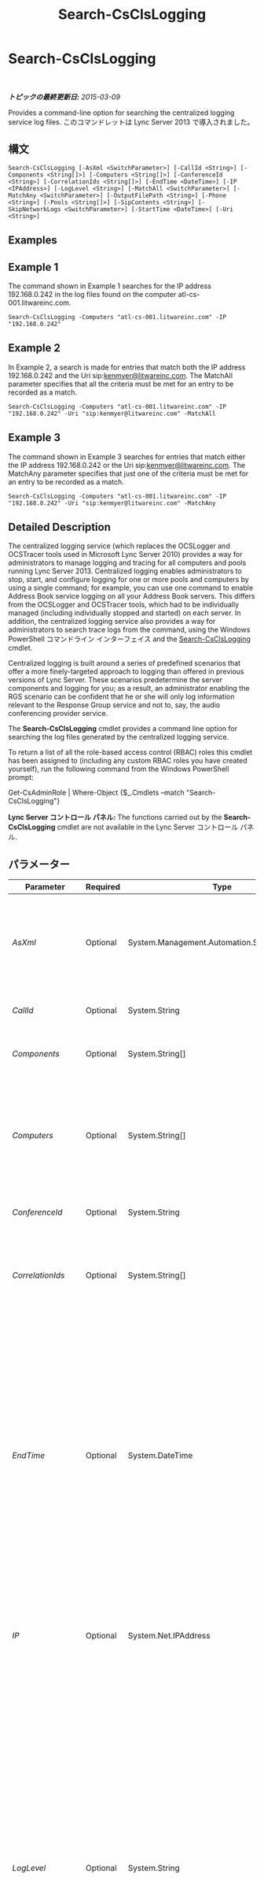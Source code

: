﻿---
title: Search-CsClsLogging
TOCTitle: Search-CsClsLogging
ms:assetid: a2eddada-a494-4bc6-b7d0-9b511dfc4ac1
ms:mtpsurl: https://technet.microsoft.com/ja-jp/library/JJ619189(v=OCS.15)
ms:contentKeyID: 49115238
ms.date: 05/19/2016
mtps_version: v=OCS.15
ms.translationtype: HT
---

# Search-CsClsLogging

 

_**トピックの最終更新日:** 2015-03-09_

Provides a command-line option for searching the centralized logging service log files. このコマンドレットは Lync Server 2013 で導入されました。

## 構文

    Search-CsClsLogging [-AsXml <SwitchParameter>] [-CallId <String>] [-Components <String[]>] [-Computers <String[]>] [-ConferenceId <String>] [-CorrelationIds <String[]>] [-EndTime <DateTime>] [-IP <IPAddress>] [-LogLevel <String>] [-MatchAll <SwitchParameter>] [-MatchAny <SwitchParameter>] [-OutputFilePath <String>] [-Phone <String>] [-Pools <String[]>] [-SipContents <String>] [-SkipNetworkLogs <SwitchParameter>] [-StartTime <DateTime>] [-Uri <String>]

## Examples

## Example 1

The command shown in Example 1 searches for the IP address 192.168.0.242 in the log files found on the computer atl-cs-001.litwareinc.com.

    Search-CsClsLogging -Computers "atl-cs-001.litwareinc.com" -IP "192.168.0.242"

## Example 2

In Example 2, a search is made for entries that match both the IP address 192.168.0.242 and the Uri sip:kenmyer@litwareinc.com. The MatchAll parameter specifies that all the criteria must be met for an entry to be recorded as a match.

    Search-CsClsLogging -Computers "atl-cs-001.litwareinc.com" -IP "192.168.0.242" -Uri "sip:kenmyer@litwareinc.com" -MatchAll

## Example 3

The command shown in Example 3 searches for entries that match either the IP address 192.168.0.242 or the Uri sip:kenmyer@litwareinc.com. The MatchAny parameter specifies that just one of the criteria must be met for an entry to be recorded as a match.

    Search-CsClsLogging -Computers "atl-cs-001.litwareinc.com" -IP "192.168.0.242" -Uri "sip:kenmyer@litwareinc.com" -MatchAny

## Detailed Description

The centralized logging service (which replaces the OCSLogger and OCSTracer tools used in Microsoft Lync Server 2010) provides a way for administrators to manage logging and tracing for all computers and pools running Lync Server 2013. Centralized logging enables administrators to stop, start, and configure logging for one or more pools and computers by using a single command; for example, you can use one command to enable Address Book service logging on all your Address Book servers. This differs from the OCSLogger and OCSTracer tools, which had to be individually managed (including individually stopped and started) on each server. In addition, the centralized logging service also provides a way for administrators to search trace logs from the command, using the Windows PowerShell コマンドライン インターフェイス and the [Search-CsClsLogging](search-csclslogging.md) cmdlet.

Centralized logging is built around a series of predefined scenarios that offer a more finely-targeted approach to logging than offered in previous versions of Lync Server. These scenarios predetermine the server components and logging for you; as a result, an administrator enabling the RGS scenario can be confident that he or she will only log information relevant to the Response Group service and not to, say, the audio conferencing provider service.

The **Search-CsClsLogging** cmdlet provides a command line option for searching the log files generated by the centralized logging service.

To return a list of all the role-based access control (RBAC) roles this cmdlet has been assigned to (including any custom RBAC roles you have created yourself), run the following command from the Windows PowerShell prompt:

Get-CsAdminRole | Where-Object {$\_.Cmdlets –match "Search-CsClsLogging"}

**Lync Server コントロール パネル:** The functions carried out by the **Search-CsClsLogging** cmdlet are not available in the Lync Server コントロール パネル.

## パラメーター


<table>
<colgroup>
<col style="width: 25%" />
<col style="width: 25%" />
<col style="width: 25%" />
<col style="width: 25%" />
</colgroup>
<thead>
<tr class="header">
<th>Parameter</th>
<th>Required</th>
<th>Type</th>
<th>Description</th>
</tr>
</thead>
<tbody>
<tr class="odd">
<td><p><em>AsXml</em></p></td>
<td><p>Optional</p></td>
<td><p>System.Management.Automation.SwitchParameter</p></td>
<td><p>When specified, return code information from each computer searched is returned in XML format instead of as a string value.</p></td>
</tr>
<tr class="even">
<td><p><em>CallId</em></p></td>
<td><p>Optional</p></td>
<td><p>System.String</p></td>
<td><p>Call identifier to be searched for.</p></td>
</tr>
<tr class="odd">
<td><p><em>Components</em></p></td>
<td><p>Optional</p></td>
<td><p>System.String[]</p></td>
<td><p>Comma-separated list of components to be searched.</p></td>
</tr>
<tr class="even">
<td><p><em>Computers</em></p></td>
<td><p>Optional</p></td>
<td><p>System.String[]</p></td>
<td><p>Comma-separated list of the computers to be searched. For example:</p>
<p>-Computers &quot;server-cs-001.litwareinc.com&quot;, &quot;server-cs-002.litwareinc.com&quot;</p></td>
</tr>
<tr class="odd">
<td><p><em>ConferenceId</em></p></td>
<td><p>Optional</p></td>
<td><p>System.String</p></td>
<td><p>Conference ID to be searched for.</p></td>
</tr>
<tr class="even">
<td><p><em>CorrelationIds</em></p></td>
<td><p>Optional</p></td>
<td><p>System.String[]</p></td>
<td><p>Comma-separated list of correlation IDs to search for. A correlation is a 32 bit integer associated with each request.</p></td>
</tr>
<tr class="odd">
<td><p><em>EndTime</em></p></td>
<td><p>Optional</p></td>
<td><p>System.DateTime</p></td>
<td><p>Ending date and time for the log entries to be searched. Specified in local time zone. Defaults to 5 minutes after current time if no StartTime specified, otherwise defaults to 30 minutes after StartTime. For example, on computer running the US English version of Lync Server 2013, this syntax limits the search to entries recorded prior to 8:00 AM on August 31, 2012:</p>
<p>-StartTime &quot;8/31/2012 8:00AM&quot;</p></td>
</tr>
<tr class="even">
<td><p><em>IP</em></p></td>
<td><p>Optional</p></td>
<td><p>System.Net.IPAddress</p></td>
<td><p>IP address being searched for. This must be an actual IP address; you cannot use wildcards when specifying the address.</p></td>
</tr>
<tr class="odd">
<td><p><em>LogLevel</em></p></td>
<td><p>Optional</p></td>
<td><p>System.String</p></td>
<td><p>Specifies the minimum type of log entry to be returned. Allowed values are:</p>
<p>* Fatal</p>
<p>* Error</p>
<p>* Warning</p>
<p>* Info</p>
<p>* Verbose</p>
<p>* Debug</p>
<p>* All</p>
<p>&quot;Minimum type of entry to be returned” means that the <strong>Search-CsClsLogging</strong> cmdlet will return all log entries at that level of severity plus all log entries with a higher level of severity. For example, if you set the LogLevel to Warning then the cmdlet will return entries marked as Fatal and Error as well as entries marked as Warning.</p></td>
</tr>
<tr class="even">
<td><p><em>MatchAll</em></p></td>
<td><p>Optional</p></td>
<td><p>System.Management.Automation.SwitchParameter</p></td>
<td><p>When present, all the included criteria must be matched. This is similar to an AND query in SQL Server.</p></td>
</tr>
<tr class="odd">
<td><p><em>MatchAny</em></p></td>
<td><p>Optional</p></td>
<td><p>System.Management.Automation.SwitchParameter</p></td>
<td><p>When present, only one of the included criteria must be matched. This is similar to an OR query in SQL Server. This is the default.</p></td>
</tr>
<tr class="even">
<td><p><em>OutputFilePath</em></p></td>
<td><p>Optional</p></td>
<td><p>System.String</p></td>
<td><p>When present, specifies the full path of where to write a text file containing the search results. Otherwise they are written to the console.</p></td>
</tr>
<tr class="odd">
<td><p><em>Phone</em></p></td>
<td><p>Optional</p></td>
<td><p>System.String</p></td>
<td><p>Phone number to be searched for. This number should be entered using the E.164 format and should not include wildcard characters.</p></td>
</tr>
<tr class="even">
<td><p><em>Pools</em></p></td>
<td><p>Optional</p></td>
<td><p>System.String[]</p></td>
<td><p>Comma-separated list of the pools to be searched. For example:</p>
<p>-Pools &quot;atl-cs-001.litwareinc.com&quot;, &quot;red-cs-001.litwareinc.com&quot;</p></td>
</tr>
<tr class="odd">
<td><p><em>SipContents</em></p></td>
<td><p>Optional</p></td>
<td><p>System.String</p></td>
<td><p>Arbitrary text to search for within the body of a SIP message.</p></td>
</tr>
<tr class="even">
<td><p><em>SkipNetworkLogs</em></p></td>
<td><p>Optional</p></td>
<td><p>System.Management.Automation.SwitchParameter</p></td>
<td><p>When present, instructs the <strong>Search-CsClsLogging</strong> cmdlet to avoid searching network logs.</p></td>
</tr>
<tr class="odd">
<td><p><em>StartTime</em></p></td>
<td><p>Optional</p></td>
<td><p>System.DateTime</p></td>
<td><p>Beginning date and time for the log entries to be searched. Specified in local time zone. Defaults to 30 minutes before EndTime. For example, on computer running the US English version of Lync Server 2013, this syntax limits the search to entries recorded at 8:00 AM on or after August 1, 2012:</p>
<p>-StartTime &quot;8/1/2012 8:00AM&quot;</p></td>
</tr>
<tr class="even">
<td><p><em>Uri</em></p></td>
<td><p>Optional</p></td>
<td><p>System.String</p></td>
<td><p>Uri to be searched for.</p></td>
</tr>
</tbody>
</table>


## Input Types

None. The **Search-CsClsLogging** cmdlet does not accept pipelined input.

## Return Types

String values or XML.

## 関連項目

#### その他のリソース

[Show-CsClsLogging](show-csclslogging.md)  
[Start-CsClsLogging](start-csclslogging.md)  
[Stop-CsClsLogging](stop-csclslogging.md)  
[Sync-CsClsLogging](sync-csclslogging.md)  
[Update-CsClsLogging](update-csclslogging.md)

